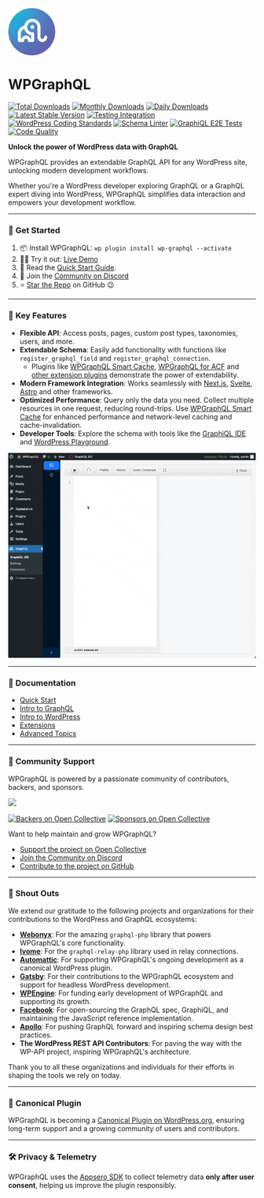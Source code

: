 <img src="./img/logo.png" alt="WPGraphQL Logo" width="96" height="96" style="max-width: 96px; max-height: 96px;">

# WPGraphQL

[![Total Downloads](https://poser.pugx.org/wp-graphql/wp-graphql/downloads)](https://packagist.org/packages/wp-graphql/wp-graphql)
[![Monthly Downloads](https://poser.pugx.org/wp-graphql/wp-graphql/d/monthly)](https://packagist.org/packages/wp-graphql/wp-graphql)
[![Daily Downloads](https://poser.pugx.org/wp-graphql/wp-graphql/d/daily)](https://packagist.org/packages/wp-graphql/wp-graphql)
[![Latest Stable Version](https://poser.pugx.org/wp-graphql/wp-graphql/v/stable)](https://packagist.org/packages/wp-graphql/wp-graphql)
[![Testing Integration](https://github.com/wp-graphql/wp-graphql/workflows/Testing%20Integration/badge.svg)](https://github.com/wp-graphql/wp-graphql/actions?query=workflow%3A%22Testing+Integration%22)
[![WordPress Coding Standards](https://github.com/wp-graphql/wp-graphql/workflows/WordPress%20Coding%20Standards/badge.svg)](https://github.com/wp-graphql/wp-graphql/actions?query=workflow%3A%22WordPress+Coding+Standards%22)
[![Schema Linter](https://github.com/wp-graphql/wp-graphql/workflows/Schema%20Linter/badge.svg)](https://github.com/wp-graphql/wp-graphql/actions?query=workflow%3A%22Schema+Linter%22)
[![GraphiQL E2E Tests](https://github.com/wp-graphql/wp-graphql/workflows/GraphiQL%20E2E%20Tests/badge.svg)](https://github.com/wp-graphql/wp-graphql/actions?query=workflow%3A%22GraphiQL+E2E+Tests%22)
[![Code Quality](https://github.com/wp-graphql/wp-graphql/workflows/Code%20Quality/badge.svg)](https://github.com/wp-graphql/wp-graphql/actions?query=workflow%3A%22Code+Quality%22)

**Unlock the power of WordPress data with GraphQL**

WPGraphQL provides an extendable GraphQL API for any WordPress site, unlocking modern development workflows.

Whether you're a WordPress developer exploring GraphQL or a GraphQL expert diving into WordPress, WPGraphQL simplifies data interaction and empowers your development workflow.

---

### 🚀 **Get Started**

1. 📦 Install WPGraphQL: `wp plugin install wp-graphql --activate`
2. 👩‍💻 Try it out: [Live Demo](https://repl.wpgraphql.com)
3. 📖 Read the [Quick Start Guide](https://wpgraphql.com/docs/quick-start).
4. 💬 Join the [Community on Discord](https://wpgraphql.com/discord)
5. ⭐ [Star the Repo](https://github.com/wp-graphql/wp-graphql) on GitHub 😉

---

### 🌟 **Key Features**

- **Flexible API**: Access posts, pages, custom post types, taxonomies, users, and more.
- **Extendable Schema**: Easily add functionality with functions like `register_graphql_field` and `register_graphql_connection`.
  - Plugins like [WPGraphQL Smart Cache](https://github.com/wp-graphql/wp-graphql-smart-cache), [WPGraphQL for ACF](https://github.com/wp-graphql/wp-graphql-acf) and [other extension plugins](https://wpgraphql.com/extensions) demonstrate the power of extendability.
- **Modern Framework Integration**: Works seamlessly with [Next.js](https://vercel.com/guides/wordpress-with-vercel), [Svelte](https://www.okupter.com/blog/headless-wordpress-graphql-sveltekit), [Astro](https://docs.astro.build/en/guides/cms/wordpress/) and other frameworks.
- **Optimized Performance**: Query only the data you need. Collect multiple resources in one request, reducing round-trips. Use [WPGraphQL Smart Cache](https://github.com/wp-graphql/wp-graphql-smart-cache) for enhanced performance and network-level caching and cache-invalidation.
- **Developer Tools**: Explore the schema with tools like the [GraphiQL IDE](https://www.wpgraphql.com/docs/wp-graphiql) and [WordPress Playground](https://wordpress.org/plugins/wp-graphql/?preview=1).

![graphiql-ide-example.gif](img/graphiql-ide-example.gif)

---

### 📖 **Documentation**

- [Quick Start](https://www.wpgraphql.com/docs/quick-start)
- [Intro to GraphQL](https://wpgraphql.com/docs/intro-to-graphql)
- [Intro to WordPress](https://wpgraphql.com/docs/intro-to-wordpress)
- [Extensions](https://www.wpgraphql.com/extensions)
- [Advanced Topics](https://www.wpgraphql.com/docs/wpgraphql-concepts)

---

### 🤝 **Community Support**

WPGraphQL is powered by a passionate community of contributors, backers, and sponsors.

<a href="https://github.com/wp-graphql/wp-graphql/graphs/contributors"><img src="https://opencollective.com/wp-graphql/contributors.svg?width=890&button=false" /></a>

[![Backers on Open Collective](https://opencollective.com/wp-graphql/backers/badge.svg)](https://opencollective.com/wp-graphql#backer) [![Sponsors on Open Collective](https://opencollective.com/wp-graphql/sponsors/badge.svg)](https://opencollective.com/wp-graphql#sponsor)

Want to help maintain and grow WPGraphQL?

- [Support the project on Open Collective](https://opencollective.com/wp-graphql)
- [Join the Community on Discord](https://wpgraphql.com/discord)
- [Contribute to the project on GitHub](https://github.com/wp-graphql/wp-graphql)

---

### 🙌 Shout Outs

We extend our gratitude to the following projects and organizations for their contributions to the WordPress and GraphQL ecosystems:

- **[Webonyx](https://github.com/webonyx/graphql-php)**: For the amazing `graphql-php` library that powers WPGraphQL's core functionality.
- **[Ivome](https://github.com/ivome/graphql-relay-php)**: For the `graphql-relay-php` library used in relay connections.
- **[Automattic](https://automattic.com)**: For supporting WPGraphQL's ongoing development as a canonical WordPress plugin.
- **[Gatsby](https://www.gatsbyjs.com)**: For their contributions to the WPGraphQL ecosystem and support for headless WordPress development.
- **[WPEngine](https://wpengine.com)**: For funding early development of WPGraphQL and supporting its growth.
- **[Facebook](https://graphql.org)**: For open-sourcing the GraphQL spec, GraphiQL, and maintaining the JavaScript reference implementation.
- **[Apollo](https://www.apollographql.com)**: For pushing GraphQL forward and inspiring schema design best practices.
- **The WordPress REST API Contributors**: For paving the way with the WP-API project, inspiring WPGraphQL's architecture.

Thank you to all these organizations and individuals for their efforts in shaping the tools we rely on today.

---

### 🔌 **Canonical Plugin**

WPGraphQL is becoming a [Canonical Plugin on WordPress.org](https://wordpress.org/news/2024/10/wpgraphql/), ensuring long-term support and a growing community of users and contributors.

---

### 🛠 **Privacy & Telemetry**

WPGraphQL uses the [Appsero SDK](https://appsero.com/privacy-policy) to collect telemetry data **only after user consent**, helping us improve the plugin responsibly.
